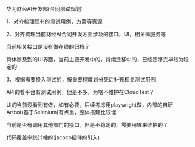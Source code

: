 



华为财经AI开发部(合同测试规划)

1、对齐梳理现有的测试用例，方案等资源

2、对齐梳理当前财经AI合同开发方面涉及的接口，UI，相关微服务等

当前相关接口是没有做在线的归档？

具体涉及到的UI界面，当前主要开发中的，持续迁移中的，已经迁移完毕较为稳定的

3、根据需要投入测试的，按重要程度划分先后补充相关测试用例

API的看平台有测试用例，但是不多，为啥不维护在CloudTest？

UI的当前没看到有做，如有必要，后续考虑用playwright做，内部的自研Artbot(基于Selenium)有点重，整体搭建比较慢

当前是否有调用其他部门的接口，但是不稳定的，需要用桩来维护的？

代码覆盖率统计啥的(jacoco插件的引入)




